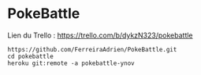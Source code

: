 # PokeBattle

Lien du Trello : https://trello.com/b/dykzN323/pokebattle

```
https://github.com/FerreiraAdrien/PokeBattle.git
cd pokebattle
heroku git:remote -a pokebattle-ynov
```
